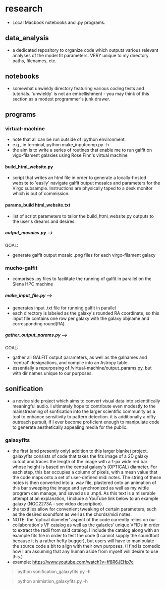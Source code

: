 # research
- Local Macbook notebooks and .py programs.

## data_analysis
- a dedicated repository to organize code which outputs various relevant analyses of the model fit parameters. VERY unique to my directory paths, filenames, etc.

## notebooks
- somewhat unwieldy directory featuring various coding tests and tutorials. 'unwieldy' is not an embellishment - you may think of this section as a modest programmer's junk drawer.

## programs

### virtual-machine
- note that all can be run outside of ipython environment. 
- e.g., in terminal, python make_inputcomp.py -h 
- the aim is to write a series of routines that enable me to run galfit on vigo-filament galaxies using Rose Finn's virtual machine

#### build_html_website.py
- script that writes an html file in order to generate a locally-hosted website to 'easily' navigate galfit output mosaics and parameters for the Virgo subsample. Instructions are physically taped to a desk monitor which is out of commission. 

#### params_build html_website.txt
- list of script parameters to tailor the build_html_website.py outputs to the user's dreams and desires.

##### output_mosaics.py -->
GOAL: 
- generate galfit output mosaic .png files for each virgo-filament galaxy 

### mucho-galfit
- comprises .py files to facilitate the running of galfit in parallel on the Siena HPC machine

##### make_input_file.py -->
- generates input .txt file for running galfit in parallel 
- each directory is labeled as the galaxy's rounded RA coordinate, so this input file contains one row per galaxy with the galaxy objname and corresponding round(RA). 

##### gather_output_params.py -->
GOAL:
- gather all GALFIT output parameters, as well as the galnames and 'central' designations, and compile into an Astropy table. 
- essentially a repurposing of /virtual-machine/output_params.py, but with dir names unique to our purposes. 

## sonification
- a novice side project which aims to convert visual data into scientifically meaningful audio. I ultimately hope to contribute even modestly to the mainstreaming of sonfication into the larger scientific community as a tool to enhance sensitivity to pattern detection. it is additionally a nifty outreach pursuit, if I ever become proficient enough to manipulate code to generate aesthetically appealing media for the public.

### galaxyfits
- the first (and presently only) addition to this larger blanket project. galaxyfits consists of code that takes the fits image of a 2D galaxy cutout and traces the length of the image with a 1-px wide red bar whose height is based on the central galaxy's (OPTICAL) diameter. For each step, this bar occupies a column of pixels, with a mean value that the code maps onto a set of user-defined midi notes. The string of these notes is then converted into a .wav file, plastered onto an animation of this bar sweeping the image and synchronized as well as my wittle program can manage, and saved as a .mp4. As this text is a miserable attempt at an explanation, I include a YouTube link below to an example galaxy (NGC2273A - see video description).
- the textfiles allow for convenient tweaking of certain parameters, such as the desired soundfont as well as the chords/midi notes. 
- NOTE: the 'optical diameter' aspect of the code currently relies on our collaboration's VF catalog as well as the galaxies' unique VFIDs in order to extract the radii from said catalog. I include the catalog along with an example fits file in order to test the code (I cannot supply the soundfont because it is a rather hefty bugger), but users will have to manipulate the source code a bit to align with their own purposes. (I find is comedic how I am assuming that any human aside from myself will desire to use this.)
- example: https://www.youtube.com/watch?v=ff8R6JEHp7c
> python sonification_galaxyfits.py -h

> python animiation_galaxyfits.py -h




































